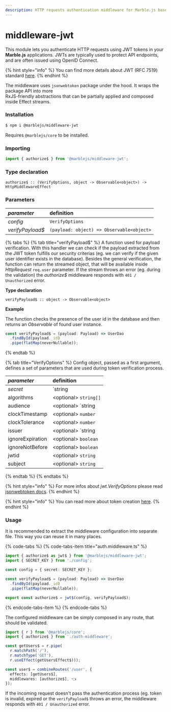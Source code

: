 ```yaml
---
description: HTTP requests authentication middleware for Marble.js based on JWT mechanism.
---
```


# middleware-jwt

This module lets you authenticate HTTP requests using JWT tokens in your **Marble.js** applications. JWTs are typically used to protect API endpoints, and are often issued using OpenID Connect.

{% hint style="info" %}
You can find more details about JWT \(RFC 7519\) standard [here](http://jwt.io).
{% endhint %}

The middleware uses `jsonwebtoken` package under the hood. It wraps the package API into more  
RxJS-friendly abstractions that can be partially applied and composed inside Effect streams.

### Installation

```bash
$ npm i @marblejs/middleware-jwt
```

Requires `@marblejs/core` to be installed.

### Importing

```typescript
import { authorize$ } from '@marblejs/middleware-jwt';
```

### Type declaration

```text
authorize$ :: (VerifyOptions, object -> Observable<object>) -> HttpMiddlewareEffect
```

### **Parameters**

| _parameter_ | definition |
| :--- | :--- |
| _config_ | `VerifyOptions` |
| _verifyPayload$_ | `(payload: object) => Observable<object>` |

{% tabs %}
{% tab title="verifyPayload$" %}
A function used for payload verification. With this handler we can check if the payload extracted from the JWT token fulfills our security criterias \(eg. we can verify if the given user identifier exists in the database\). Besides the general verification, the function can return the streamed object, that will be available inside _HttpRequest_ `req.user` parameter. If the stream throws an error \(eg. during the validation\) the _authorize$_ middleware responds with `401 / Unauthorized` error.

**Type declaration**

```text
verifyPayload$ :: object -> Observable<object>
```

**Example**

The function checks the presence of the user id in the database and then returns an _Observable_ of found user instance. 

```typescript
const verifyPayload$ = (payload: Payload) => UserDao
  .findById(payload._id)
  .pipe(flatMap(neverNullable));
```
{% endtab %}

{% tab title="VerifyOptions" %}
Config object, passed as a first argument, defines a set of parameters that are used during token verification process.

| _parameter_ | definition |
| :--- | :--- |
| _secret_ | `string | Buffer` |
| algorithms | &lt;optional&gt;  `string[]` |
| audience | &lt;optional&gt; `string | string[]` |
| clockTimestamp | &lt;optional&gt; `number` |
| clockTolerance | &lt;optional&gt; `number` |
| issuer | &lt;optional&gt; `string | string[]` |
| ignoreExpiration | &lt;optional&gt; `boolean` |
| ignoreNotBefore | &lt;optional&gt; `boolean` |
| jwtid | &lt;optional&gt; `string` |
| subject | &lt;optional&gt; `string` |
{% endtab %}
{% endtabs %}

{% hint style="info" %}
For more infos about _jwt.VerifyOptions_ please read [jsonwebtoken docs](https://github.com/auth0/node-jsonwebtoken#jwtverifytoken-secretorpublickey-options-callback).
{% endhint %}

{% hint style="info" %}
You can read more about token creation [here](token-creation.md).
{% endhint %}

### **Usage**

It is recommended to extract the middleware configuration into separate file. This way you can reuse it in many places.

{% code-tabs %}
{% code-tabs-item title="auth.middleware.ts" %}
```typescript
import { authorize$ as jwt$ } from '@marblejs/middleware-jwt';
import { SECRET_KEY } from './config';

const config = { secret: SECRET_KEY };

const verifyPayload$ = (payload: Payload) => UserDao
  .findById(payload._id)
  .pipe(flatMap(neverNullable));

export const authorize$ = jwt$(config, verifyPayload$);
```
{% endcode-tabs-item %}
{% endcode-tabs %}

The configured middleware can be simply composed in any route, that should be validated.

```typescript
import { r } from '@marblejs/core';
import { authorize$ } from './auth-middleware';

const getUsers$ = r.pipe(
  r.matchPath('/'),
  r.matchType('GET'),
  r.useEffect(getUsersEffect$)));

const user$ = combineRoutes('/user', {
  effects: [getUsers$],
  middlewares: [authorize$], 👈
});
```

If the incoming request doesn't pass the authentication process \(eg. token is invalid, expired or the `verifyPayload$` throws an error, the middleware responds with `401 / Unauthorized` error.



